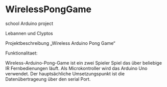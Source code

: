 # WirelessPongGame
school Arduino project

Lebannen und Clyptos

Projektbeschreibung „Wireless Arduino Pong Game“

Funktionalitaet:

Wireless-Arduino-Pong-Game ist ein zwei Spieler Spiel das über beliebige IR Fernbedienungen läuft. Als Microkontroller wird das Arduino Uno verwendet. Der hauptsächliche Umsetzungspunkt ist die Datenübertrageung über den serial Port.
